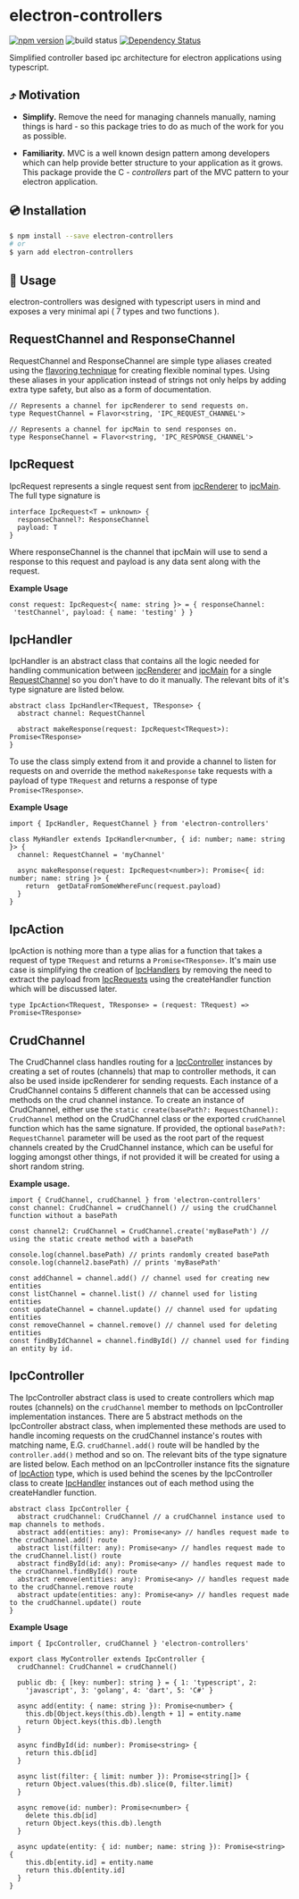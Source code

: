 
# electron-controllers

[![npm version](https://img.shields.io/badge/npm-v1.0.0-blue)](https://www.npmjs.com/package/electron-controllersl)
![build status](https://github.com/g5becks/electron-controllers/workflows/Node.js%20CI/badge.svg)
[![Dependency Status](https://david-dm.org/g5becks/electron-controllers.svg)](https://david-dm.org/g5becks/electron-controllers)

Simplified controller based ipc architecture for electron applications using typescript.

## ⤴️ Motivation

- **Simplify.** Remove the need for managing channels manually, naming things is hard - so this package tries to do as much of the work for you as possible.<br>

- **Familiarity.** MVC is a well known design pattern among developers which can help provide better structure to your application as it grows. This package provide the C - *controllers* part of the MVC pattern to your electron application.

## 💿 Installation

```bash
$ npm install --save electron-controllers
# or
$ yarn add electron-controllers
```

## 📖 Usage

electron-controllers was designed with typescript users in mind and exposes a very minimal api ( 7 types and two functions ).

## RequestChannel and ResponseChannel

RequestChannel and ResponseChannel are simple type aliases created using the [flavoring technique](https://spin.atomicobject.com/2018/01/15/typescript-flexible-nominal-typing/) for creating flexible nominal types. Using these aliases in your application instead of strings not only helps by adding extra type safety, but also as a form of documentation.

```
// Represents a channel for ipcRenderer to send requests on.
type RequestChannel = Flavor<string, 'IPC_REQUEST_CHANNEL'>

// Represents a channel for ipcMain to send responses on.
type ResponseChannel = Flavor<string, 'IPC_RESPONSE_CHANNEL'>
```

## IpcRequest

IpcRequest represents a single request sent from [ipcRenderer](https://www.electronjs.org/docs/api/ipc-renderer) to [ipcMain](https://www.electronjs.org/docs/api/ipc-main). The full type signature is
```
interface IpcRequest<T = unknown> {
  responseChannel?: ResponseChannel
  payload: T
}
```

Where responseChannel is the channel that ipcMain will use to send a response to this request and payload is any data sent along with the request.

**Example Usage**

```
const request: IpcRequest<{ name: string }> = { responseChannel:  
 'testChannel', payload: { name: 'testing' } }
```

## IpcHandler

IpcHandler is an abstract class that contains all the logic needed for handling communication between [ipcRenderer](https://www.electronjs.org/docs/api/ipc-renderer) and [ipcMain](https://www.electronjs.org/docs/api/ipc-main) for a single [RequestChannel](#requestchannel-and-responsechannel) so you don't have to do it manually. The relevant bits of it's type signature are listed below.

```
abstract class IpcHandler<TRequest, TResponse> {
  abstract channel: RequestChannel
  
  abstract makeResponse(request: IpcRequest<TRequest>): Promise<TResponse>
}
```

To use the class simply extend from it and provide a channel to listen for requests on and override the method `makeResponse` take requests with a payload of type `TRequest` and returns a response of type `Promise<TResponse>`.

**Example Usage**

```
import { IpcHandler, RequestChannel } from 'electron-controllers'

class MyHandler extends IpcHandler<number, { id: number; name: string }> {
  channel: RequestChannel = 'myChannel'

  async makeResponse(request: IpcRequest<number>): Promise<{ id: number; name: string }> {
    return  getDataFromSomeWhereFunc(request.payload)
  }
} 
```

## IpcAction

IpcAction is nothing more than a type alias for a function that takes a request of type `TRequest` and returns a `Promise<TResponse>`. It's main use case is simplifying the creation of [IpcHandlers](#ipchandler) by removing the need to extract the payload from [IpcRequests](#ipcrequest) using the createHandler function which will be discussed later.

```
type IpcAction<TRequest, TResponse> = (request: TRequest) => Promise<TResponse>
```

## CrudChannel

The CrudChannel class handles routing for a [IpcController](#ipccontroller) instances by creating a set of routes (channels) that map to controller methods, it can also be used inside ipcRenderer for sending requests. Each instance of a CrudChannel contains 5 different channels that can be accessed using methods on the crud channel instance. To create an instance of CrudChannel, either use the `static create(basePath?: RequestChannel): CrudChannel` method on the CrudChannel class or the exported `crudChannel` function which has the same signature. If provided, the optional `basePath?: RequestChannel` parameter will be used as the root part of the request channels created by the CrudChannel instance, which can be useful for logging amongst other things, if not provided it will be created for using a short random string.

**Example usage.**
```
import { CrudChannel, crudChannel } from 'electron-controllers'
const channel: CrudChannel = crudChannel() // using the crudChannel function without a basePath

const channel2: CrudChannel = CrudChannel.create('myBasePath') // using the static create method with a basePath

console.log(channel.basePath) // prints randomly created basePath
console.log(channel2.basePath) // prints 'myBasePath'

const addChannel = channel.add() // channel used for creating new entities
const listChannel = channel.list() // channel used for listing entities
const updateChannel = channel.update() // channel used for updating entities
const removeChannel = channel.remove() // channel used for deleting entities
const findByIdChannel = channel.findById() // channel used for finding an entity by id.
```

## IpcController
The IpcController abstract class is used to create controllers which map routes (channels) on the `crudChannel` member to methods on IpcController implementation instances. There are 5 abstract methods on the IpcController abstract class, when implemented these methods are used to handle incoming requests on the crudChannel instance's routes with matching name, E.G. `crudChannel.add()` route will be handled by the `controller.add()` method and so on. The relevant bits of the type signature are listed below. Each method on an IpcController instance fits the signature of [IpcAction](#ipcaction) type, which is used behind the scenes by the IpcController class to create [IpcHandler](#ipchandler) instances out of each method using the createHandler function.

```
abstract class IpcController {
  abstract crudChannel: CrudChannel // a crudChannel instance used to map channels to methods.
  abstract add(entities: any): Promise<any> // handles request made to the crudChannel.add() route
  abstract list(filter: any): Promise<any> // handles request made to the crudChannel.list() route
  abstract findById(id: any): Promise<any> // handles request made to the crudChannel.findById() route
  abstract remove(entities: any): Promise<any> // handles request made to the crudChannel.remove route
  abstract update(entities: any): Promise<any> // handles request made to the crudChannel.update() route
}
```

**Example Usage**
```
import { IpcController, crudChannel } 'electron-controllers'

export class MyController extends IpcController {
  crudChannel: CrudChannel = crudChannel()

  public db: { [key: number]: string } = { 1: 'typescript', 2: 
    'javascript', 3: 'golang', 4: 'dart', 5: 'C#' }
  
  async add(entity: { name: string }): Promise<number> {
    this.db[Object.keys(this.db).length + 1] = entity.name
    return Object.keys(this.db).length
  }

  async findById(id: number): Promise<string> {
    return this.db[id]
  }

  async list(filter: { limit: number }): Promise<string[]> {
    return Object.values(this.db).slice(0, filter.limit)
  }

  async remove(id: number): Promise<number> {
    delete this.db[id]
    return Object.keys(this.db).length
  }

  async update(entity: { id: number; name: string }): Promise<string> {
    this.db[entity.id] = entity.name
    return this.db[entity.id]
  }
}
```



